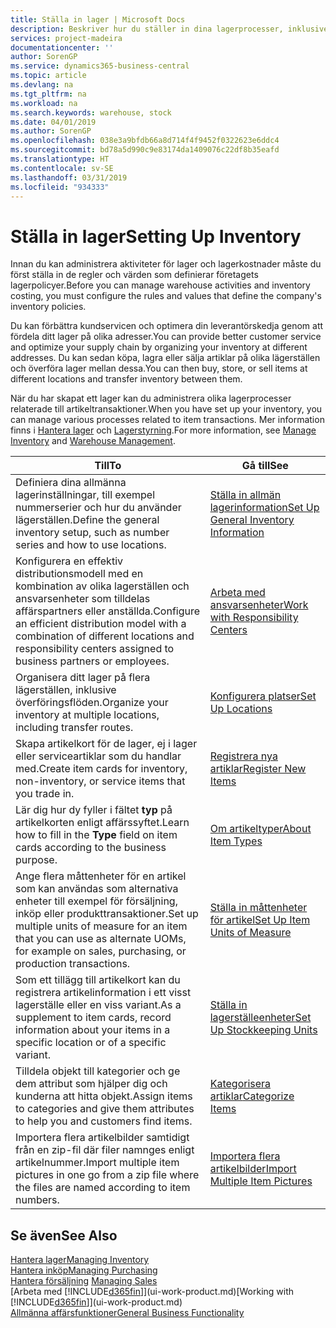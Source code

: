 ```yaml
---
title: Ställa in lager | Microsoft Docs
description: Beskriver hur du ställer in dina lagerprocesser, inklusive överföringsflöden och lagerställen som t.ex. distributionslager.
services: project-madeira
documentationcenter: ''
author: SorenGP
ms.service: dynamics365-business-central
ms.topic: article
ms.devlang: na
ms.tgt_pltfrm: na
ms.workload: na
ms.search.keywords: warehouse, stock
ms.date: 04/01/2019
ms.author: SorenGP
ms.openlocfilehash: 038e3a9bfdb66a8d714f4f9452f0322623e6ddc4
ms.sourcegitcommit: bd78a5d990c9e83174da1409076c22df8b35eafd
ms.translationtype: HT
ms.contentlocale: sv-SE
ms.lasthandoff: 03/31/2019
ms.locfileid: "934333"
---
```

# <a name="setting-up-inventory"></a><span data-ttu-id="ed5ea-103">Ställa in lager</span><span class="sxs-lookup"><span data-stu-id="ed5ea-103">Setting Up Inventory</span></span>
<span data-ttu-id="ed5ea-104">Innan du kan administrera aktiviteter för lager och lagerkostnader måste du först ställa in de regler och värden som definierar företagets lagerpolicyer.</span><span class="sxs-lookup"><span data-stu-id="ed5ea-104">Before you can manage warehouse activities and inventory costing, you must configure the rules and values that define the company's inventory policies.</span></span>

<span data-ttu-id="ed5ea-105">Du kan förbättra kundservicen och optimera din leverantörskedja genom att fördela ditt lager på olika adresser.</span><span class="sxs-lookup"><span data-stu-id="ed5ea-105">You can provide better customer service and optimize your supply chain by organizing your inventory at different addresses.</span></span> <span data-ttu-id="ed5ea-106">Du kan sedan köpa, lagra eller sälja artiklar på olika lägerställen och överföra lager mellan dessa.</span><span class="sxs-lookup"><span data-stu-id="ed5ea-106">You can then buy, store, or sell items at different locations and transfer inventory between them.</span></span>

<span data-ttu-id="ed5ea-107">När du har skapat ett lager kan du administrera olika lagerprocesser relaterade till artikeltransaktioner.</span><span class="sxs-lookup"><span data-stu-id="ed5ea-107">When you have set up your inventory, you can manage various processes related to item transactions.</span></span> <span data-ttu-id="ed5ea-108">Mer information finns i [Hantera lager](inventory-manage-inventory.md) och [Lagerstyrning](warehouse-manage-warehouse.md).</span><span class="sxs-lookup"><span data-stu-id="ed5ea-108">For more information, see [Manage Inventory](inventory-manage-inventory.md) and [Warehouse Management](warehouse-manage-warehouse.md).</span></span>

| <span data-ttu-id="ed5ea-109">Till</span><span class="sxs-lookup"><span data-stu-id="ed5ea-109">To</span></span> | <span data-ttu-id="ed5ea-110">Gå till</span><span class="sxs-lookup"><span data-stu-id="ed5ea-110">See</span></span> |
| --- | --- |
| <span data-ttu-id="ed5ea-111">Definiera dina allmänna lagerinställningar, till exempel nummerserier och hur du använder lägerställen.</span><span class="sxs-lookup"><span data-stu-id="ed5ea-111">Define the general inventory setup, such as number series and how to use locations.</span></span> |[<span data-ttu-id="ed5ea-112">Ställa in allmän lagerinformation</span><span class="sxs-lookup"><span data-stu-id="ed5ea-112">Set Up General Inventory Information</span></span>](inventory-how-setup-general.md) |
|<span data-ttu-id="ed5ea-113">Konfigurera en effektiv distributionsmodell med en kombination av olika lagerställen och ansvarsenheter som tilldelas affärspartners eller anställda.</span><span class="sxs-lookup"><span data-stu-id="ed5ea-113">Configure an efficient distribution model with a combination of different locations and responsibility centers assigned to business partners or employees.</span></span>|[<span data-ttu-id="ed5ea-114">Arbeta med ansvarsenheter</span><span class="sxs-lookup"><span data-stu-id="ed5ea-114">Work with Responsibility Centers</span></span>](inventory-responsibility-centers.md)|
| <span data-ttu-id="ed5ea-115">Organisera ditt lager på flera lägerställen, inklusive överföringsflöden.</span><span class="sxs-lookup"><span data-stu-id="ed5ea-115">Organize your inventory at multiple locations, including transfer routes.</span></span> |[<span data-ttu-id="ed5ea-116">Konfigurera platser</span><span class="sxs-lookup"><span data-stu-id="ed5ea-116">Set Up Locations</span></span>](inventory-how-register-new-items.md) |
| <span data-ttu-id="ed5ea-117">Skapa artikelkort för de lager, ej i lager eller serviceartiklar som du handlar med.</span><span class="sxs-lookup"><span data-stu-id="ed5ea-117">Create item cards for inventory, non-inventory, or service items that you trade in.</span></span> |[<span data-ttu-id="ed5ea-118">Registrera nya artiklar</span><span class="sxs-lookup"><span data-stu-id="ed5ea-118">Register New Items</span></span>](inventory-how-register-new-items.md) |
|<span data-ttu-id="ed5ea-119">Lär dig hur dy fyller i fältet **typ** på artikelkorten enligt affärssyftet.</span><span class="sxs-lookup"><span data-stu-id="ed5ea-119">Learn how to fill in the **Type** field on item cards according to the business purpose.</span></span>|[<span data-ttu-id="ed5ea-120">Om artikeltyper</span><span class="sxs-lookup"><span data-stu-id="ed5ea-120">About Item Types</span></span>](inventory-about-item-types.md)|
|<span data-ttu-id="ed5ea-121">Ange flera måttenheter för en artikel som kan användas som alternativa enheter till exempel för försäljning, inköp eller produkttransaktioner.</span><span class="sxs-lookup"><span data-stu-id="ed5ea-121">Set up multiple units of measure for an item that you can use as alternate UOMs, for example on sales, purchasing, or production transactions.</span></span>|[<span data-ttu-id="ed5ea-122">Ställa in måttenheter för artikel</span><span class="sxs-lookup"><span data-stu-id="ed5ea-122">Set Up Item Units of Measure</span></span>](inventory-how-setup-units-of-measure.md)|
|<span data-ttu-id="ed5ea-123">Som ett tillägg till artikelkort kan du registrera artikelinformation i ett visst lagerställe eller en viss variant.</span><span class="sxs-lookup"><span data-stu-id="ed5ea-123">As a supplement to item cards, record information about your items in a specific location or of a specific variant.</span></span>|[<span data-ttu-id="ed5ea-124">Ställa in lagerställeenheter</span><span class="sxs-lookup"><span data-stu-id="ed5ea-124">Set Up Stockkeeping Units</span></span>](inventory-how-to-set-up-stockkeeping-units.md)|
| <span data-ttu-id="ed5ea-125">Tilldela objekt till kategorier och ge dem attribut som hjälper dig och kunderna att hitta objekt.</span><span class="sxs-lookup"><span data-stu-id="ed5ea-125">Assign items to categories and give them attributes to help you and customers find items.</span></span> |[<span data-ttu-id="ed5ea-126">Kategorisera artiklar</span><span class="sxs-lookup"><span data-stu-id="ed5ea-126">Categorize Items</span></span>](inventory-how-categorize-items.md) |
|<span data-ttu-id="ed5ea-127">Importera flera artikelbilder samtidigt från en zip-fil där filer namnges enligt artikelnummer.</span><span class="sxs-lookup"><span data-stu-id="ed5ea-127">Import multiple item pictures in one go from a zip file where the files are named according to item numbers.</span></span>|[<span data-ttu-id="ed5ea-128">Importera flera artikelbilder</span><span class="sxs-lookup"><span data-stu-id="ed5ea-128">Import Multiple Item Pictures</span></span>](inventory-how-import-item-pictures.md)|

## <a name="see-also"></a><span data-ttu-id="ed5ea-129">Se även</span><span class="sxs-lookup"><span data-stu-id="ed5ea-129">See Also</span></span>
[<span data-ttu-id="ed5ea-130">Hantera lager</span><span class="sxs-lookup"><span data-stu-id="ed5ea-130">Managing Inventory</span></span>](inventory-manage-inventory.md)  
[<span data-ttu-id="ed5ea-131">Hantera inköp</span><span class="sxs-lookup"><span data-stu-id="ed5ea-131">Managing Purchasing</span></span>](purchasing-manage-purchasing.md)  
<span data-ttu-id="ed5ea-132">[Hantera försäljning](sales-manage-sales.md)  </span><span class="sxs-lookup"><span data-stu-id="ed5ea-132">[Managing Sales](sales-manage-sales.md)  </span></span>  
<span data-ttu-id="ed5ea-133">[Arbeta med [!INCLUDE[d365fin](includes/d365fin_md.md)]](ui-work-product.md)</span><span class="sxs-lookup"><span data-stu-id="ed5ea-133">[Working with [!INCLUDE[d365fin](includes/d365fin_md.md)]](ui-work-product.md)</span></span>  
[<span data-ttu-id="ed5ea-134">Allmänna affärsfunktioner</span><span class="sxs-lookup"><span data-stu-id="ed5ea-134">General Business Functionality</span></span>](ui-across-business-areas.md)
